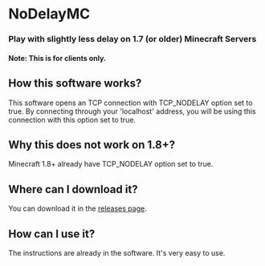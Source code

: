 # NoDelayMC

### Play with slightly less delay on 1.7 (or older) Minecraft Servers
#### Note: This is for clients only.

## How this software works?
This software opens an TCP connection with TCP_NODELAY option set to true.
By connecting through your 'localhost' address, you will be using this connection with this option set to true.

## Why this does not work on 1.8+?
Minecraft 1.8+ already have TCP_NODELAY option set to true.

## Where can I download it?
You can download it in the [releases page](https://github.com/Arzio/NoDelayMC/releases).

## How can I use it?
The instructions are already in the software. It's very easy to use.
